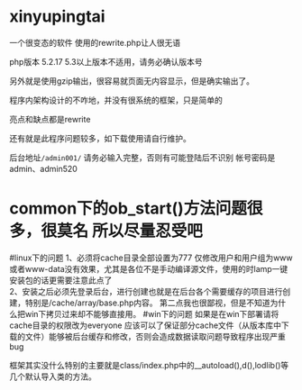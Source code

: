 xinyupingtai
============
一个很变态的软件
使用的rewrite.php让人很无语

php版本 5.2.17  5.3以上版本不适用，请务必确认版本号

另外就是使用gzip输出，很容易就页面无内容显示，但是确实输出了。


程序内架构设计的不咋地，并没有很系统的框架，只是简单的


亮点和缺点都是rewrite


还有就是此程序问题较多，如下载使用请自行维护。

后台地址```/admin001/``` 请务必输入完整，否则有可能登陆后不识别 帐号密码是admin、admin520 


common下的ob_start()方法问题很多，很莫名 所以尽量忍受吧
============
#linux下的问题
1、必须将cache目录全部设置为777 仅修改用户和用户组为www或者www-data没有效果，尤其是各位不是手动编译源文件，使用的时lamp一键安装包的话更需要注意此点了   
2、安装之后必须先登录后台，进行创建也就是在后台各个需要缓存的项目进行创建，特别是/cache/array/base.php内容。
第二点我也很鄙视，但是不知道为什么把win下拷贝过来却不能够直接用。
#win下的问题
如果是在win下部署请将cache目录的权限改为everyone 应该可以了保证部分cache文件（从版本库中下载的文件）能够被后台缓存和修改，否则会造成数据读取问题导致程序出现严重bug


框架其实没什么特别的主要就是class/index.php中的__autoload(),d(),lodlib()等几个默认导入类的方法。
